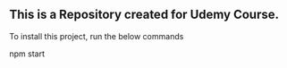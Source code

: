 ## This is a Repository created for Udemy Course.

To install this project, run the below commands

npm start

